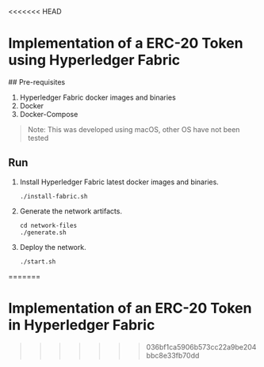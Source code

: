 <<<<<<< HEAD
# Implementation of a ERC-20 Token using Hyperledger Fabric

## Pre-requisites

1. Hyperledger Fabric docker images and binaries
1. Docker
1. Docker-Compose

> Note: This was developed using macOS, other OS have not been tested

## Run

1. Install Hyperledger Fabric latest docker images and binaries.
    ```shell
    ./install-fabric.sh
    ```
1. Generate the network artifacts.
    ```shell
    cd network-files
    ./generate.sh
    ```
1. Deploy the network.
    ```shell
    ./start.sh
    ```
=======
# Implementation of an ERC-20 Token in Hyperledger Fabric
>>>>>>> 036bf1ca5906b573cc22a9be204bbc8e33fb70dd
